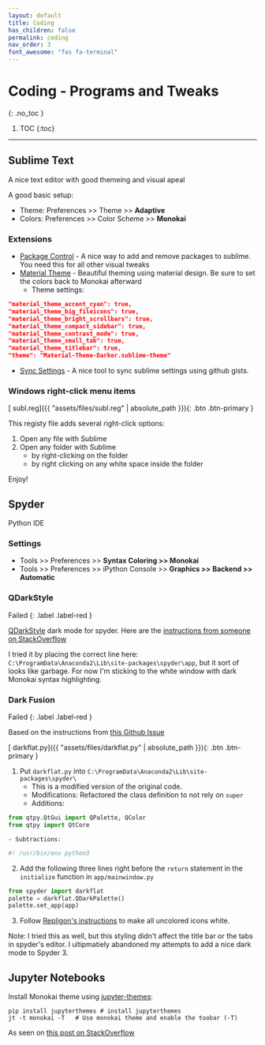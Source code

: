 ```yaml
---
layout: default
title: Coding
has_children: false
permalink: coding
nav_order: 3
font_awesome: "fas fa-terminal"
---
```



# <i class="{{ page.font_awesome }}"></i> Coding - Programs and Tweaks
{: .no_toc }

1. TOC
{:toc}

---

## Sublime Text
A nice text editor with good themeing and visual apeal

A good basic setup: 
- Theme: Preferences >> Theme >> **Adaptive**
- Colors: Preferences >> Color Scheme >> **Monokai**

### Extensions
- [Package Control](https://packagecontrol.io/installation) - A nice way to add and remove packages to sublime. You need this for all other visual tweaks
- [Material Theme](https://github.com/equinusocio/material-theme) - Beautiful theming using material design. Be sure to set the colors back to Monokai afterward
	- Theme settings:
```json
"material_theme_accent_cyan": true,
"material_theme_big_fileicons": true,
"material_theme_bright_scrollbars": true,
"material_theme_compact_sidebar": true,
"material_theme_contrast_mode": true,
"material_theme_small_tab": true,
"material_theme_titlebar": true,
"theme": "Material-Theme-Darker.sublime-theme"
```
- [Sync Settings](https://packagecontrol.io/packages/Sync%20Settings) - A nice tool to sync sublime settings using github gists.


### Windows right-click menu items

[<i class="fas fa-file-alt"></i> subl.reg]({{ "assets/files/subl.reg" | absolute_path }}){: .btn .btn-primary }

This registy file adds several right-click options:
1. Open any file with Sublime
2. Open any folder with Sublime
	- by right-clicking on the folder
	- by right clicking on any white space inside the folder

Enjoy!


## Spyder
Python IDE

### Settings
- Tools >> Preferences >> **Syntax Coloring >> Monokai**
- Tools >> Preferences >> iPython Console >> **Graphics >> Backend >> Automatic**

### QDarkStyle

Failed
{: .label .label-red }

[QDarkStyle](https://github.com/ColinDuquesnoy/QDarkStyleSheet) dark mode for spyder. Here are the [instructions from someone on StackOverflow](https://github.com/spyder-ide/spyder/issues/2350#issuecomment-436320189)

I tried it by placing the correct line here: `C:\ProgramData\Anaconda2\Lib\site-packages\spyder\app`, but it sort of looks like garbage. For now I'm sticking to the white window with dark Monokai syntax highlighting.

### Dark Fusion

Failed
{: .label .label-red }

Based on the instructions from [this Github Issue](https://github.com/spyder-ide/spyder/issues/2350#issuecomment-440693015)

[<i class="fas fa-file-code"></i> darkflat.py]({{ "assets/files/darkflat.py" | absolute_path }}){: .btn .btn-primary }

1. Put `darkflat.py` into `C:\ProgramData\Anaconda2\Lib\site-packages\spyder\`
	- This is a modified version of the original code.
	- Modifications: Refactored the class definition to not rely on `super`
	- Additions: 
```python
from qtpy.QtGui import QPalette, QColor
from qtpy import QtCore
```
	- Subtractions:
```python
#! /usr/bin/env python3
```


2. Add the following three lines right before the `return` statement in the `initialize` function in `app/mainwindow.py`
```python
from spyder import darkflat
palette = darkflat.QDarkPalette()
palette.set_app(app)
```

3. Follow [Repligon's instructions](https://github.com/spyder-ide/spyder/issues/2350#issuecomment-440693015) to make all uncolored icons white.

Note: I tried this as well, but this styling didn't affect the title bar or the tabs in spyder's editor. I ultipmatiely abandoned my attempts to add a nice dark mode to Spyder 3.


## Jupyter Notebooks

Install Monokai theme using [jupyter-themes](https://github.com/dunovank/jupyter-themes):
```shell
pip install jupyterthemes # install jupyterthemes
jt -t monokai -T   # Use monokai theme and enable the toobar (-T)
```

As seen on [this post on StackOverflow](https://stackoverflow.com/a/49444359)